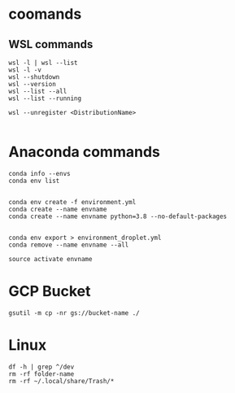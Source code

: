 # coomands

## WSL commands

```
wsl -l | wsl --list
wsl -l -v
wsl --shutdown
wsl --version
wsl --list --all
wsl --list --running

wsl --unregister <DistributionName>


```


# Anaconda commands

```
conda info --envs
conda env list


conda env create -f environment.yml
conda create --name envname
conda create --name envname python=3.8 --no-default-packages


conda env export > environment_droplet.yml
conda remove --name envname --all

source activate envname

```

# GCP Bucket

```
gsutil -m cp -nr gs://bucket-name ./

```

# Linux 

```
df -h | grep ^/dev
rm -rf folder-name
rm -rf ~/.local/share/Trash/*

```

